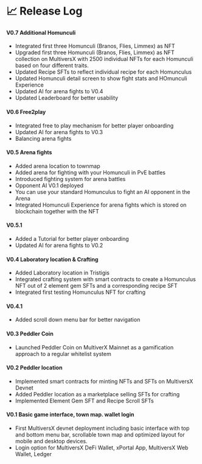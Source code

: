 # 📈 Release Log

#### V0.7 Additional Homunculi
* Integrated first three Homunculi (Branos, Flies, Limmex) as NFT  
* Upgraded first three Homunculi (Branos, Flies, Limmex) as NFT collection on MultiversX with 2500 individual NFTs for each Homunculi based on four different traits.  
* Updated Recipe SFTs to reflect individual recipe for each Homunculus  
* Updated Homunculi detail screen to show fight stats and HOmunculi Experience  
* Updated AI for arena fights to V0.4  
* Updated Leaderboard for better usability  

#### V0.6 Free2play   
* Integrated free to play mechanism for better player onboarding  
* Updated AI for arena fights to V0.3  
* Balancing arena fights  

#### V0.5 Arena fights
* Added arena location to townmap  
* Added arena for fighting with your Homunculi in PvE battles  
* Introduced fighting system for arena battles  
* Opponent AI V0.1 deployed  
* You can use your standard Homunculus to fight an AI opponent in the Arena  
* Integrated Homunculi Experience for arena fights which is stored on blockchain together with the NFT  

#### V0.5.1
* Added a Tutorial for better player onboarding  
* Updated AI for arena fights to V0.2  
#### V0.4 Laboratory location & Crafting  
* Added Laboratory location in Tristigis  
* Integrated crafting system with smart contracts to create a Homunculus NFT out of 2 element gem SFTs and a corresponding recipe SFT  
* Integrated first testing Homunculus NFT for crafting  

#### V0.4.1
* Added scroll down menu bar for better navigation  

#### V0.3 Peddler Coin
* Launched Peddler Coin on MultiverX Mainnet as a gamification approach to a regular whitelist system  

#### V0.2 Peddler location
* Implemented smart contracts for minting NFTs and SFTs on MultiversX Devnet
* Added Peddler location as a marketplace selling SFTs for crafting
* Implemented Element Gem SFT and Recipe Scroll SFTs

#### V0.1 Basic game interface, town map. wallet login
* First MultiversX devnet deployment including basic interface with top and bottom menu bar, scrollable town map and optimized layout for mobile and desktop devices.
* Login option for MultiversX DeFi Wallet, xPortal App, MultiversX Web Wallet, Ledger
